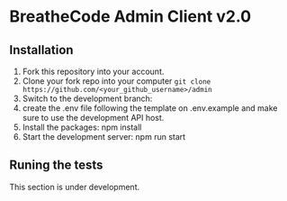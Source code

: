 # BreatheCode Admin Client v2.0


## Installation

1. Fork this repository into your account.
1. Clone your fork repo into your computer `git clone https://github.com/<your_github_username>/admin`
2. Switch to the development branch:
3. create the .env file following the template on .env.example and make sure to use the development API host.
4. Install the packages: npm install
5. Start the development server: npm run start

## Runing the tests

This section is under development.
